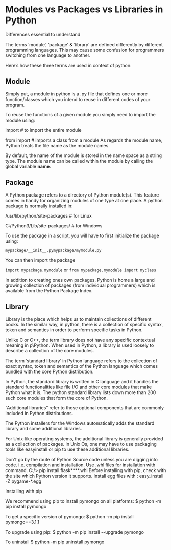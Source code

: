 # Modules vs Packages vs Libraries in Python

Differences essential to understand

The terms ‘module’, ‘package’ & ‘library’ are defined differently by different programming languages. This may cause some confusion for programmers switching from one language to another.

Here’s how these three terms are used in context of python:

## Module

Simply put, a module in python is a .py file that defines one or more function/classes which you intend to reuse in different codes of your program.

To reuse the functions of a given module you simply need to import the module using:

import <modulename> # to import the entire module

from <modulename> import <classname> # imports a class from a module
As regards the module name, Python treats the file name as the module names.

By default, the name of the  module is stored in the name space as a string type. The module name can be called within the module  by calling the global variable __name__.

## Package
A Python package refers to a directory of Python module(s). This feature comes in handy for organizing modules of one type at one place. A python package is normally installed in:

/usr/lib/python/site-packages # for Linux

C:/Python3/Lib/site-packages/ # for Windows

To use the package in a script, you will have to first initialize the package using:

`mypackage/__init__.pymypackage/mymodule.py` 

You can then import the package

`import mypackage.mymodule`
or
`from mypackage.mymodule import myclass`

In addition to creating ones own packages, Python is home a large and growing collection of packages (from individual programmers) which is available from the Python Package Index.

## Library
Library is the place which helps us to maintain collections of different books. In the similar way, in python, there is a collection of specific syntax, token and semantics in order to perform specific tasks in Python.

Unlike C or C++, the term library does not have any specific contextual meaning in p\Python. When used in Python, a library is used loosely to describe a collection of the core modules.

The term ‘standard library‘ in Python language refers to the collection of exact syntax, token and semantics of the Python language which comes bundled with the core Python distribution.

In Python, the standard library is written in C language and it handles the standard functionalities like file I/O and other core modules that make Python what it is. The python standard library lists down more than 200 such core modules that form the core of Python.

“Additional libraries” refer to those optional components that are commonly included in Python distributions.

The Python installers for the Windows automatically adds the standard library and some additional libraries.

For Unix-like operating systems, the additional library is generally provided as a collection of packages. In Unix Os, one may have to use packaging tools like easyinstall or pip to use these additional libraries.




Don't go by the route of Python Source code unless you are digging into code. i.e. compilation and installation.
Use .whl files for installation with command. C:/> pip install flask****.whl
Before installing with pip, check with the site which Python version it supports.
Install egg files with : easy_install -Z pygame-*.egg

Installing with pip

We recommend using pip to install pymongo on all platforms:
$ python -m pip install pymongo

To get a specific version of pymongo:
$ python -m pip install pymongo==3.1.1

To upgrade using pip:
$ python -m pip install --upgrade pymongo

To uninstall
$ python -m pip uninstall pymongo
